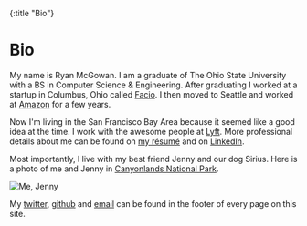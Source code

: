 {:title "Bio"}

# Bio

My name is Ryan McGowan.
I am a graduate of The Ohio State University with a BS in Computer Science & Engineering.
After graduating I worked at a startup in Columbus, Ohio called [Facio][].
I then moved to Seattle and worked at [Amazon][] for a few years.

Now I'm living in the San Francisco Bay Area because it seemed like a good idea at the time. I work with the awesome people at [Lyft][].
More professional details about me can be found on [my résumé][resume] and on [LinkedIn][].

Most importantly, I live with my best friend Jenny and our dog Sirius.
Here is a photo of me and Jenny in [Canyonlands National Park](https://www.nps.gov/cany/index.htm).

![Me, Jenny](https://dl.dropboxusercontent.com/u/1378350/canyon-lands-jenny-and-ryan.JPG)

My [twitter][], [github][] and [email][] can be found in the footer of every page on this site.

[Facio]: http://facio.com/
[Amazon]: http://www.amazon.com/
[Lyft]: https://www.lyft.com/
[email]: mailto:ryan@ryanmcg.com
[resume]: https://www.dropbox.com/s/rcnbcuwzylk62kn/resume.pdf?dl=0
[github]: https://github.com/RyanMcG
[twitter]: https://twitter.com/Ryan_VM
[LinkedIn]: https://www.linkedin.com/in/ryanvm/
